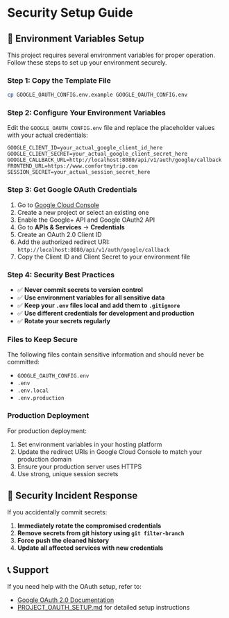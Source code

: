 # Security Setup Guide

## 🔐 Environment Variables Setup

This project requires several environment variables for proper operation. Follow these steps to set up your environment securely.

### Step 1: Copy the Template File

```bash
cp GOOGLE_OAUTH_CONFIG.env.example GOOGLE_OAUTH_CONFIG.env
```

### Step 2: Configure Your Environment Variables

Edit the `GOOGLE_OAUTH_CONFIG.env` file and replace the placeholder values with your actual credentials:

```env
GOOGLE_CLIENT_ID=your_actual_google_client_id_here
GOOGLE_CLIENT_SECRET=your_actual_google_client_secret_here
GOOGLE_CALLBACK_URL=http://localhost:8080/api/v1/auth/google/callback
FRONTEND_URL=https://www.comfortmytrip.com
SESSION_SECRET=your_actual_session_secret_here
```

### Step 3: Get Google OAuth Credentials

1. Go to [Google Cloud Console](https://console.cloud.google.com/)
2. Create a new project or select an existing one
3. Enable the Google+ API and Google OAuth2 API
4. Go to **APIs & Services** → **Credentials**
5. Create an OAuth 2.0 Client ID
6. Add the authorized redirect URI: `http://localhost:8080/api/v1/auth/google/callback`
7. Copy the Client ID and Client Secret to your environment file

### Step 4: Security Best Practices

- ✅ **Never commit secrets to version control**
- ✅ **Use environment variables for all sensitive data**
- ✅ **Keep your `.env` files local and add them to `.gitignore`**
- ✅ **Use different credentials for development and production**
- ✅ **Rotate your secrets regularly**

### Files to Keep Secure

The following files contain sensitive information and should never be committed:
- `GOOGLE_OAUTH_CONFIG.env`
- `.env`
- `.env.local`
- `.env.production`

### Production Deployment

For production deployment:
1. Set environment variables in your hosting platform
2. Update the redirect URIs in Google Cloud Console to match your production domain
3. Ensure your production server uses HTTPS
4. Use strong, unique session secrets

## 🚨 Security Incident Response

If you accidentally commit secrets:
1. **Immediately rotate the compromised credentials**
2. **Remove secrets from git history using `git filter-branch`**
3. **Force push the cleaned history**
4. **Update all affected services with new credentials**

## 📞 Support

If you need help with the OAuth setup, refer to:
- [Google OAuth 2.0 Documentation](https://developers.google.com/identity/protocols/oauth2)
- [PROJECT_OAUTH_SETUP.md](./PROJECT_OAUTH_SETUP.md) for detailed setup instructions

